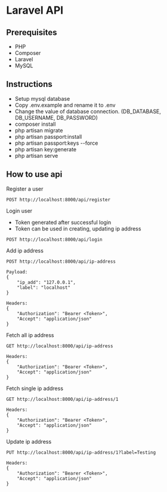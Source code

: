 # Laravel API

## Prerequisites

-   PHP
-   Composer
-   Laravel
-   MySQL

## Instructions

-   Setup mysql database
-   Copy .env.example and rename it to .env
-   Change the value of database connection. (DB_DATABASE, DB_USERNAME, DB_PASSWORD)
-   composer install
-   php artisan migrate
-   php artisan passport:install
-   php artisan passport:keys --force
-   php artisan key:generate
-   php artisan serve

## How to use api

Register a user

```
POST http://localhost:8000/api/register
```

Login user

-   Token generated after successful login
-   Token can be used in creating, updating ip address

```
POST http://localhost:8000/api/login
```

Add ip address

```
POST http://localhost:8000/api/ip-address

Payload:
{
    "ip_add": "127.0.0.1",
    "label": "localhost"
}

Headers:
{
    "Authorization": "Bearer <Token>",
    "Accept": "application/json"
}
```

Fetch all ip address

```
GET http://localhost:8000/api/ip-address

Headers:
{
    "Authorization": "Bearer <Token>",
    "Accept": "application/json"
}
```

Fetch single ip address

```
GET http://localhost:8000/api/ip-address/1

Headers:
{
    "Authorization": "Bearer <Token>",
    "Accept": "application/json"
}
```

Update ip address

```
PUT http://localhost:8000/api/ip-address/1?label=Testing

Headers:
{
    "Authorization": "Bearer <Token>",
    "Accept": "application/json"
}
```
